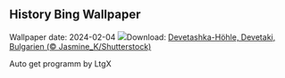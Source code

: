 ## History Bing Wallpaper
Wallpaper date: 2024-02-04
![](https://www.bing.com/th?id=OHR.DevetashkaCave_DE-DE0726583850_UHD.jpg&w=1000)Download: [Devetashka-Höhle, Devetaki, Bulgarien (© Jasmine_K/Shutterstock)](https://www.bing.com/th?id=OHR.DevetashkaCave_DE-DE0726583850_UHD.jpg)

Auto get programm by LtgX
